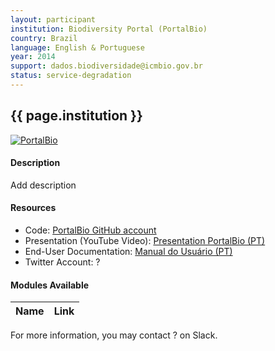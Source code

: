 ```yaml
---
layout: participant
institution: Biodiversity Portal (PortalBio)
country: Brazil
language: English & Portuguese
year: 2014
support: dados.biodiversidade@icmbio.gov.br
status: service-degradation
---
```


## {{ page.institution }}

[![PortalBio](/assets/img/participants/portalbio.png)](https://portaldabiodiversidade.icmbio.gov.br/portal/)

#### Description 

Add description

#### Resources

- Code: [PortalBio GitHub account]()
- Presentation (YouTube Video): [Presentation PortalBio (PT)](https://www.youtube.com/embed/cEHqgXcvTdE?rel=0&autoplay=1)
- End-User Documentation: [Manual do Usuário (PT)](https://portaldabiodiversidade.icmbio.gov.br/portal/portal/manualPdf)
- Twitter Account: ?

#### Modules Available 

| Name              | Link                                                                       | 
| ------------------|----------------------------------------------------------------------------|



For more information, you may contact ? on Slack.
